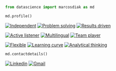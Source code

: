 ```python
from datascience import marcosdiak as md

md.profile()
```
[![Independent](https://img.shields.io/badge/-Independent-F8F8FF?style=flat&link=https://github.com/marcosdiak)](https://github.com/marcosdiak)
[![Problem solving](https://img.shields.io/badge/-Problem%20solving-F5F5F5?style=flat&link=https://github.com/marcosdiak)](https://github.com/marcosdiak)
[![Results driven](https://img.shields.io/badge/-Results%20driven-D3D3D3?style=flat&link=https://github.com/marcosdiak)](https://github.com/marcosdiak)

[![Active listener](https://img.shields.io/badge/-Active%20listener-F8F8FF?style=flat&link=https://github.com/marcosdiak)](https://github.com/marcosdiak)
[![Multilingual](https://img.shields.io/badge/-Multilingual-F5F5F5?style=flat&link=https://github.com/marcosdiak)](https://github.com/marcosdiak)
[![Team player](https://img.shields.io/badge/-Team%20player-D3D3D3?style=flat&link=https://github.com/marcosdiak)](https://github.com/marcosdiak)

[![Flexible](https://img.shields.io/badge/-Flexible-F8F8FF?style=flat&link=https://github.com/marcosdiak)](https://github.com/marcosdiak)
[![Learning curve](https://img.shields.io/badge/-Fast%20learning%20curve-F5F5F5?style=flat&link=https://github.com/marcosdiak)](https://github.com/marcosdiak)
[![Analytical thinking](https://img.shields.io/badge/-Analytical%20thinking-D3D3D3?style=flat&link=https://github.com/marcosdiak)](https://github.com/marcosdiak)


```python
md.contactdetails()
```
[![Linkedin](https://img.shields.io/badge/-LinkedIn-blue?style=flat&logo=Linkedin&logoColor=white)](https://www.linkedin.com/in/marcosdatascientist)
[![Gmail](https://img.shields.io/badge/-Gmail-c14438?style=flat&logo=Gmail&logoColor=white)](mailto:marcosdiak@gmail.com)
